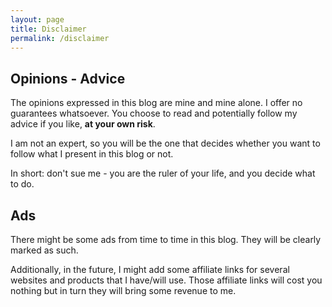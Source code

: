 ```yaml
---
layout: page
title: Disclaimer
permalink: /disclaimer
---
```

## Opinions - Advice
The opinions expressed in this blog are mine and mine alone. I offer no guarantees whatsoever. You choose to read and potentially follow my advice if you like, **at your own risk**.

I am not an expert, so you will be the one that decides whether you want to follow what I present in this blog or not.

In short: don't sue me - you are the ruler of your life, and you decide what to do.

## Ads
There might be some ads from time to time in this blog. They will be clearly marked as such. 

Additionally, in the future, I might add some affiliate links for several websites and products that I have/will use. Those affiliate links will cost you nothing but in turn they will bring some revenue to me.
